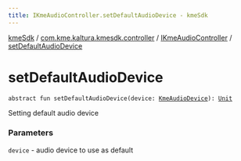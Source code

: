 ```yaml
---
title: IKmeAudioController.setDefaultAudioDevice - kmeSdk
---
```


[kmeSdk](../../index.html) / [com.kme.kaltura.kmesdk.controller](../index.html) / [IKmeAudioController](index.html) / [setDefaultAudioDevice](./set-default-audio-device.html)

# setDefaultAudioDevice

`abstract fun setDefaultAudioDevice(device: `[`KmeAudioDevice`](../../com.kme.kaltura.kmesdk.webrtc.audio/-kme-audio-device/index.html)`): `[`Unit`](https://kotlinlang.org/api/latest/jvm/stdlib/kotlin/-unit/index.html)

Setting default audio device

### Parameters

`device` - audio device to use as default